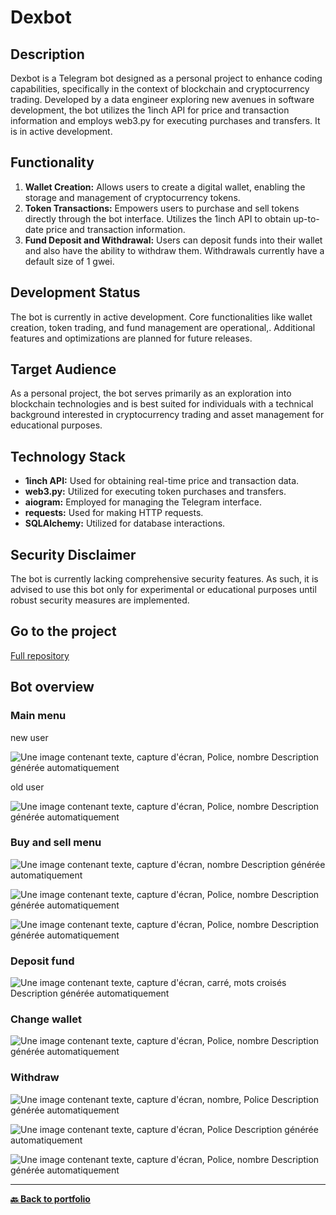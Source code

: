 # Dexbot

## Description

Dexbot is a Telegram bot designed as a personal project to enhance coding capabilities, specifically in the context of blockchain and cryptocurrency trading. Developed by a data engineer exploring new avenues in software development, the bot utilizes the 1inch API for price and transaction information and employs web3.py for executing purchases and transfers. It is in active development.

## Functionality

1. **Wallet Creation:** Allows users to create a digital wallet, enabling the storage and management of cryptocurrency tokens.
2. **Token Transactions:** Empowers users to purchase and sell tokens directly through the bot interface. Utilizes the 1inch API to obtain up-to-date price and transaction information.
3. **Fund Deposit and Withdrawal:** Users can deposit funds into their wallet and also have the ability to withdraw them. Withdrawals currently have a default size of 1 gwei.

## Development Status

The bot is currently in active development. Core functionalities like wallet creation, token trading, and fund management are operational,. Additional features and optimizations are planned for future releases.

## Target Audience

As a personal project, the bot serves primarily as an exploration into blockchain technologies and is best suited for individuals with a technical background interested in cryptocurrency trading and asset management for educational purposes.

## Technology Stack

- **1inch API:** Used for obtaining real-time price and transaction data.
- **web3.py:** Utilized for executing token purchases and transfers.
- **aiogram:** Employed for managing the Telegram interface.
- **requests:** Used for making HTTP requests.
- **SQLAlchemy:** Utilized for database interactions.

## Security Disclaimer

The bot is currently lacking comprehensive security features. As such, it is advised to use this bot only for experimental or educational purposes until robust security measures are implemented.

## Go to the project
[Full repository](https://github.com/Nicolagg/DexBot/tree/main)


## Bot overview

### Main menu
new user 

![Une image contenant texte, capture d'écran, Police, nombre Description
générée
automatiquement](screenshot/image1_1.png)

old user 

![Une image contenant texte, capture d'écran, Police, nombre Description
générée
automatiquement](screenshot/image1.png)

### Buy and sell menu

![Une image contenant texte, capture d'écran, nombre Description générée
automatiquement](screenshot/image2.png)

![Une image contenant texte, capture d'écran, Police, nombre Description
générée
automatiquement](screenshot/image3.png)

![Une image contenant texte, capture d'écran, Police, nombre Description
générée
automatiquement](screenshot/image4.png)

### Deposit fund

![Une image contenant texte, capture d'écran, carré, mots croisés
Description générée
automatiquement](screenshot/image5.png)

### Change wallet
![Une image contenant texte, capture d'écran, Police, nombre Description
générée
automatiquement](screenshot/image6.png)

### Withdraw

![Une image contenant texte, capture d'écran, nombre, Police Description
générée
automatiquement](screenshot/image7.png)

![Une image contenant texte, capture d'écran, Police Description générée
automatiquement](screenshot/image8.png)

![Une image contenant texte, capture d'écran, Police, nombre Description
générée
automatiquement](screenshot/image9.png)

---
**[🔙 Back to portfolio](https://nicolagg.github.io/)**







